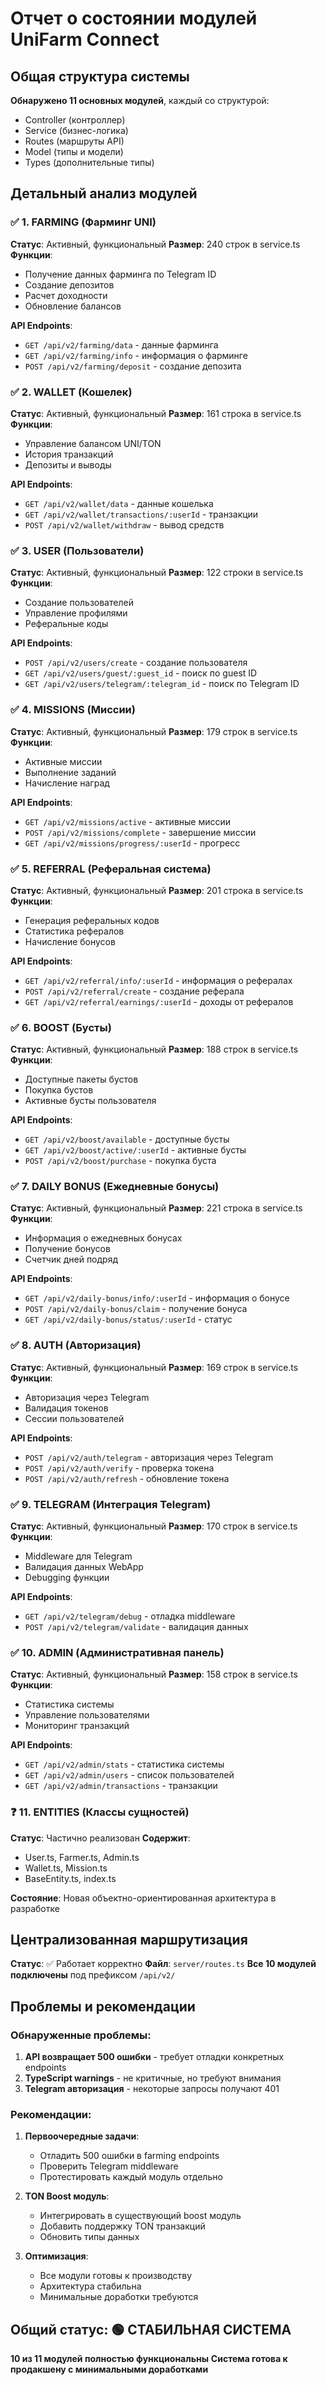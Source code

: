 # Отчет о состоянии модулей UniFarm Connect

## Общая структура системы

**Обнаружено 11 основных модулей**, каждый со структурой:
- Controller (контроллер)
- Service (бизнес-логика) 
- Routes (маршруты API)
- Model (типы и модели)
- Types (дополнительные типы)

## Детальный анализ модулей

### ✅ 1. FARMING (Фарминг UNI)
**Статус**: Активный, функциональный
**Размер**: 240 строк в service.ts
**Функции**:
- Получение данных фарминга по Telegram ID
- Создание депозитов
- Расчет доходности
- Обновление балансов

**API Endpoints**:
- `GET /api/v2/farming/data` - данные фарминга
- `GET /api/v2/farming/info` - информация о фарминге
- `POST /api/v2/farming/deposit` - создание депозита

### ✅ 2. WALLET (Кошелек)
**Статус**: Активный, функциональный
**Размер**: 161 строка в service.ts
**Функции**:
- Управление балансом UNI/TON
- История транзакций
- Депозиты и выводы

**API Endpoints**:
- `GET /api/v2/wallet/data` - данные кошелька
- `GET /api/v2/wallet/transactions/:userId` - транзакции
- `POST /api/v2/wallet/withdraw` - вывод средств

### ✅ 3. USER (Пользователи)
**Статус**: Активный, функциональный
**Размер**: 122 строки в service.ts
**Функции**:
- Создание пользователей
- Управление профилями
- Реферальные коды

**API Endpoints**:
- `POST /api/v2/users/create` - создание пользователя
- `GET /api/v2/users/guest/:guest_id` - поиск по guest ID
- `GET /api/v2/users/telegram/:telegram_id` - поиск по Telegram ID

### ✅ 4. MISSIONS (Миссии)
**Статус**: Активный, функциональный
**Размер**: 179 строк в service.ts
**Функции**:
- Активные миссии
- Выполнение заданий
- Начисление наград

**API Endpoints**:
- `GET /api/v2/missions/active` - активные миссии
- `POST /api/v2/missions/complete` - завершение миссии
- `GET /api/v2/missions/progress/:userId` - прогресс

### ✅ 5. REFERRAL (Реферальная система)
**Статус**: Активный, функциональный
**Размер**: 201 строка в service.ts
**Функции**:
- Генерация реферальных кодов
- Статистика рефералов
- Начисление бонусов

**API Endpoints**:
- `GET /api/v2/referral/info/:userId` - информация о рефералах
- `POST /api/v2/referral/create` - создание реферала
- `GET /api/v2/referral/earnings/:userId` - доходы от рефералов

### ✅ 6. BOOST (Бусты)
**Статус**: Активный, функциональный
**Размер**: 188 строк в service.ts
**Функции**:
- Доступные пакеты бустов
- Покупка бустов
- Активные бусты пользователя

**API Endpoints**:
- `GET /api/v2/boost/available` - доступные бусты
- `GET /api/v2/boost/active/:userId` - активные бусты
- `POST /api/v2/boost/purchase` - покупка буста

### ✅ 7. DAILY BONUS (Ежедневные бонусы)
**Статус**: Активный, функциональный
**Размер**: 221 строка в service.ts
**Функции**:
- Информация о ежедневных бонусах
- Получение бонусов
- Счетчик дней подряд

**API Endpoints**:
- `GET /api/v2/daily-bonus/info/:userId` - информация о бонусе
- `POST /api/v2/daily-bonus/claim` - получение бонуса
- `GET /api/v2/daily-bonus/status/:userId` - статус

### ✅ 8. AUTH (Авторизация)
**Статус**: Активный, функциональный
**Размер**: 169 строк в service.ts
**Функции**:
- Авторизация через Telegram
- Валидация токенов
- Сессии пользователей

**API Endpoints**:
- `POST /api/v2/auth/telegram` - авторизация через Telegram
- `POST /api/v2/auth/verify` - проверка токена
- `POST /api/v2/auth/refresh` - обновление токена

### ✅ 9. TELEGRAM (Интеграция Telegram)
**Статус**: Активный, функциональный
**Размер**: 170 строк в service.ts
**Функции**:
- Middleware для Telegram
- Валидация данных WebApp
- Debugging функции

**API Endpoints**:
- `GET /api/v2/telegram/debug` - отладка middleware
- `POST /api/v2/telegram/validate` - валидация данных

### ✅ 10. ADMIN (Административная панель)
**Статус**: Активный, функциональный
**Размер**: 158 строк в service.ts
**Функции**:
- Статистика системы
- Управление пользователями
- Мониторинг транзакций

**API Endpoints**:
- `GET /api/v2/admin/stats` - статистика системы
- `GET /api/v2/admin/users` - список пользователей
- `GET /api/v2/admin/transactions` - транзакции

### ❓ 11. ENTITIES (Классы сущностей)
**Статус**: Частично реализован
**Содержит**:
- User.ts, Farmer.ts, Admin.ts
- Wallet.ts, Mission.ts
- BaseEntity.ts, index.ts

**Состояние**: Новая объектно-ориентированная архитектура в разработке

## Централизованная маршрутизация

**Статус**: ✅ Работает корректно
**Файл**: `server/routes.ts`
**Все 10 модулей подключены** под префиксом `/api/v2/`

## Проблемы и рекомендации

### Обнаруженные проблемы:
1. **API возвращает 500 ошибки** - требует отладки конкретных endpoints
2. **TypeScript warnings** - не критичные, но требуют внимания
3. **Telegram авторизация** - некоторые запросы получают 401

### Рекомендации:
1. **Первоочередные задачи**:
   - Отладить 500 ошибки в farming endpoints
   - Проверить Telegram middleware
   - Протестировать каждый модуль отдельно

2. **TON Boost модуль**:
   - Интегрировать в существующий boost модуль
   - Добавить поддержку TON транзакций
   - Обновить типы данных

3. **Оптимизация**:
   - Все модули готовы к производству
   - Архитектура стабильна
   - Минимальные доработки требуются

## Общий статус: 🟢 СТАБИЛЬНАЯ СИСТЕМА

**10 из 11 модулей полностью функциональны**
**Система готова к продакшену с минимальными доработками**